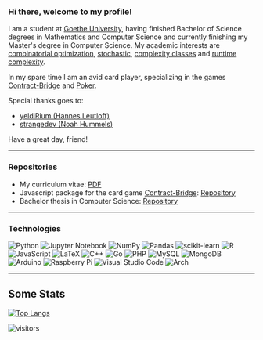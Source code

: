 ### Hi there, welcome to my profile!

I am a student at [Goethe University](https://www.goethe-university-frankfurt.de/ "Link"), having finished Bachelor of Science degrees in Mathematics and Computer Science and currently
finishing my Master's degree in Computer Science. My academic interests are [combinatorial optimization](https://en.wikipedia.org/wiki/Combinatorial_optimization "Wikipedia"), [stochastic](https://en.wikipedia.org/wiki/Stochastic "Wikipedia"), [complexity classes](https://en.wikipedia.org/wiki/Complexity_class "Wikipedia") and [runtime complexity](https://en.wikipedia.org/wiki/Time_complexity "Wikipedia").

In my spare time I am an avid card player, specializing in the games [Contract-Bridge](https://en.wikipedia.org/wiki/Contract_bridge "Wikipedia") and [Poker](https://en.wikipedia.org/wiki/Poker "Wikipedia").

Special thanks goes to:
- [yeldiRium (Hannes Leutloff)](https://github.com/yeldiRium "Github Page")
- [strangedev (Noah Hummels)](https://github.com/strangedev "Github Page")

Have a great day, friend!

---

### Repositories

- My curriculum vitae: [PDF](https://github.com/jfklorenz/Curriculum-Vitae-Template/blob/main/cv.pdf "Github")
- Javascript package for the card game [Contract-Bridge](https://en.wikipedia.org/wiki/Contract_bridge "Wikipedia"): [Repository](https://github.com/jfklorenz/Bridge-Package "Github")
- Bachelor thesis in Computer Science: [Repository](https://github.com/jfklorenz/Bachelor-Thesis-ComputerScience "Github")

---

### Technologies

![Python](https://img.shields.io/badge/python-3670A0?style=for-the-badge&logo=python&logoColor=ffdd54)
![Jupyter Notebook](https://img.shields.io/badge/jupyter-%23FA0F00.svg?style=for-the-badge&logo=jupyter&logoColor=white)
![NumPy](https://img.shields.io/badge/numpy-%23013243.svg?style=for-the-badge&logo=numpy&logoColor=white)
![Pandas](https://img.shields.io/badge/pandas-%23150458.svg?style=for-the-badge&logo=pandas&logoColor=white)
![scikit-learn](https://img.shields.io/badge/scikit--learn-%23F7931E.svg?style=for-the-badge&logo=scikit-learn&logoColor=white)
![R](https://img.shields.io/badge/r-%23276DC3.svg?style=for-the-badge&logo=r&logoColor=white)
![JavaScript](https://img.shields.io/badge/javascript-%23323330.svg?style=for-the-badge&logo=javascript&logoColor=%23F7DF1E)
![LaTeX](https://img.shields.io/badge/latex-%23008080.svg?style=for-the-badge&logo=latex&logoColor=white)
![C++](https://img.shields.io/badge/c++-%2300599C.svg?style=for-the-badge&logo=c%2B%2B&logoColor=white)
![Go](https://img.shields.io/badge/go-%2300ADD8.svg?style=for-the-badge&logo=go&logoColor=white)
![PHP](https://img.shields.io/badge/php-%23777BB4.svg?style=for-the-badge&logo=php&logoColor=white)
![MySQL](https://img.shields.io/badge/mysql-%2300f.svg?style=for-the-badge&logo=mysql&logoColor=white)
![MongoDB](https://img.shields.io/badge/MongoDB-%234ea94b.svg?style=for-the-badge&logo=mongodb&logoColor=white)
![Arduino](https://img.shields.io/badge/-Arduino-00979D?style=for-the-badge&logo=Arduino&logoColor=white)
![Raspberry Pi](https://img.shields.io/badge/-RaspberryPi-C51A4A?style=for-the-badge&logo=Raspberry-Pi)
![Visual Studio Code](https://img.shields.io/badge/VisualStudioCode-0078d7.svg?style=for-the-badge&logo=visual-studio-code&logoColor=white)
![Arch](https://img.shields.io/badge/Arch%20Linux-1793D1?logo=arch-linux&logoColor=fff&style=for-the-badge)

---

## Some Stats

[![Top Langs](https://github-readme-stats.vercel.app/api/top-langs/?username=jfklorenz)](https://github.com/anuraghazra/github-readme-stats)

![visitors](https://visitor-badge.glitch.me/badge?page_id=jfklorenz.jfklorenz)
